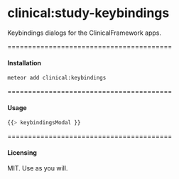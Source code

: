 clinical:study-keybindings
======================================

Keybindings dialogs for the ClinicalFramework apps.

========================================
#### Installation  

````sh
meteor add clinical:keybindings
````

========================================
#### Usage  

````js
{{> keybindingsModal }}
````


========================================
#### Licensing  

MIT.  Use as you will.  
